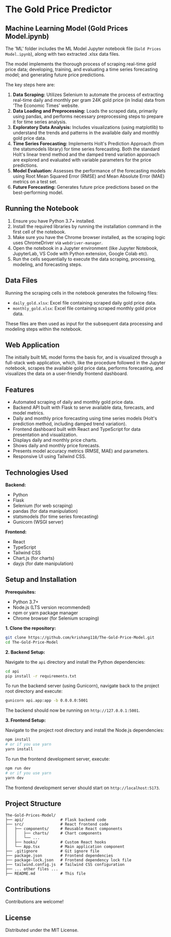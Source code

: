 # The Gold Price Predictor

## Machine Learning Model (Gold Prices Model.ipynb)

The 'ML' folder includes the ML Model Jupyter notebook file (`Gold Prices Model.ipynb`), along with two extracted .xlsx data files. 

The model implements the thorough process of scraping real-time gold price data; developing, training, and evaluating a time series forecasting model; and generating future price predictions.

The key steps here are:

1.  **Data Scraping:** Utilizes Selenium to automate the process of extracting real-time daily and monthly per gram 24K gold price (in India) data from 'The Economic Times' website.
2.  **Data Loading and Preprocessing:** Loads the scraped data, primarily using pandas, and performs necessary preprocessing steps to prepare it for time series analysis.
3.  **Exploratory Data Analysis:** Includes visualizations (using matplotlib) to understand the trends and patterns in the available daily and  monthly gold price data.
4.  **Time Series Forecasting:** Implements Holt's Prediction Approach (from the statsmodels library) for time series forecasting. Both the standard Holt's linear trend method and the damped trend variation apporoach are explored and evaluated with variable parameters for the price predictions.
5.  **Model Evaluation:** Assesses the performance of the forecasting models using Root Mean Squared Error (RMSE) and Mean Absolute Error (MAE) metrics on a test set.
6.  **Future Forecasting:** Generates future price predictions based on the best-performing model.

## Running the Notebook

1.  Ensure you have Python 3.7+ installed.
2.  Install the required libraries by running the installation command in the first cell of the notebook.
3.  Make sure you have the Chrome browser installed, as the scraping logic uses ChromeDriver via `webdriver-manager`.
4.  Open the notebook in a Jupyter environment (like Jupyter Notebook, JupyterLab, VS Code with Python extension, Google Colab etc).
5.  Run the cells sequentially to execute the data scraping, processing, modeling, and forecasting steps.

## Data Files

Running the scraping cells in the notebook generates the following files:

-   `daily_gold.xlsx`: Excel file containing scraped daily gold price data.
-   `monthly_gold.xlsx`: Excel file containing scraped monthly gold price data.

These files are then used as input for the subsequent data processing and modeling steps within the notebook.

## Web Application 

The initially built ML model forms the basis for, and is visualized through a full-stack web application, which, like the procedure followed in the Jupyter notebook, scrapes the available gold price data, performs forecasting, and visualizes the data on a user-friendly frontend dashboard.

## Features

- Automated scraping of daily and monthly gold price data.
- Backend API built with Flask to serve available data, forecasts, and model metrics.
- Daily and monthly price forecasting using time series models (Holt's prediction method, including damped trend variation).
- Frontend dashboard built with React and TypeScript for data presentation and visualization.
- Displays daily and monthly price charts.
- Shows daily and monthly price forecasts.
- Presents model accuracy metrics (RMSE, MAE) and parameters.
- Responsive UI using Tailwind CSS.

## Technologies Used

**Backend:**
- Python
- Flask
- Selenium (for web scraping)
- pandas (for data manipulation)
- statsmodels (for time series forecasting)
- Gunicorn (WSGI server)

**Frontend:**
- React
- TypeScript
- Tailwind CSS
- Chart.js (for charts)
- dayjs (for date manipulation)

## Setup and Installation

**Prerequisites:**

- Python 3.7+
- Node.js (LTS version recommended)
- npm or yarn package manager
- Chrome browser (for Selenium scraping)

**1. Clone the repository:**

```bash
git clone https://github.com/krishang118/The-Gold-Price-Model.git
cd The-Gold-Price-Model
```

**2. Backend Setup:**

Navigate to the `api` directory and install the Python dependencies:

```bash
cd api
pip install -r requirements.txt
```

To run the backend server (using Gunicorn), navigate back to the project root directory and execute:

```bash
gunicorn api.app:app -b 0.0.0.0:5001
```

The backend should now be running on `http://127.0.0.1:5001`.

**3. Frontend Setup:**

Navigate to the project root directory and install the Node.js dependencies:

```bash
npm install
# or if you use yarn
yarn install
```

To run the frontend development server, execute:

```bash
npm run dev
# or if you use yarn
yarn dev
```

The frontend development server should start on `http://localhost:5173`.

## Project Structure

```
The-Gold-Prices-Model/
├── api/                # Flask backend code
├── src/                # React frontend code
│   ├── components/     # Reusable React components
│   │   ├── charts/     # Chart components
│   │   └── ...
│   ├── hooks/          # Custom React hooks
│   └── App.tsx         # Main application component
├── .gitignore          # Git ignore file
├── package.json        # Frontend dependencies
├── package-lock.json   # Frontend dependency lock file
├── tailwind.config.js  # Tailwind CSS configuration
├── ... other files ...
├── README.md           # This file
```

## Contributions

Contributions are welcome!

## License

Distributed under the MIT License.
